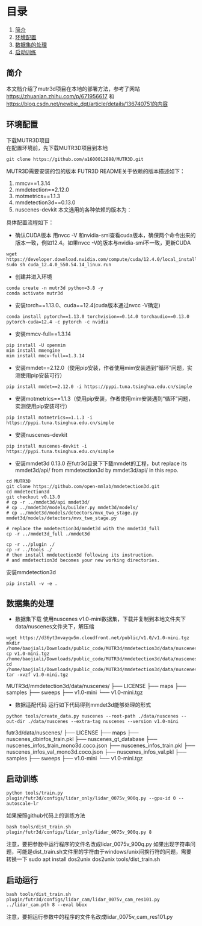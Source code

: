 # 目录
1. [简介](#简介)
2. [环境配置](#环境配置)
3. [数据集的处理](#数据集的处理)
4. [启动训练](#启动训练)

## 简介
本文档介绍了mutr3d项目在本地的部署方法，参考了网站
https://zhuanlan.zhihu.com/p/671956617 和
https://blog.csdn.net/newbie_dqt/article/details/136740751的内容

## 环境配置
下载MUTR3D项目<br> 
在配置环境前，先下载MUTR3D项目到本地<br> 
```
git clone https://github.com/a1600012888/MUTR3D.git
```
MUTR3D需要安装的包的版本
FUTR3D README关于依赖的版本描述如下：

1. mmcv==1.3.14
2. mmdetection==2.12.0
3. motmetrics==1.1.3
4. mmdetection3d==0.13.0
5. nuscenes-devkit
本文选用的各种依赖的版本为：

具体配置流程如下：
- 确认CUDA版本
用nvcc -V 和nvidia-smi查看cuda版本，确保两个命令出来的版本一致，例如12.4。如果nvcc -V的版本与nvidia-smi不一致，更新CUDA
```
wget https://developer.download.nvidia.com/compute/cuda/12.4.0/local_installers/cuda_12.4.0_550.54.14_linux.run
sudo sh cuda_12.4.0_550.54.14_linux.run
```

- 创建并进入环境
```
conda create -n mutr3d python=3.8 -y
conda activate mutr3d
```
- 安装torch==1.13.0、cuda==12.4(cuda版本通过nvcc -V确定)
```
conda install pytorch==1.13.0 torchvision==0.14.0 torchaudio==0.13.0 pytorch-cuda=12.4 -c pytorch -c nvidia
```
- 安装mmcv-full==1.3.14
```
pip install -U openmim
mim install mmengine
mim install mmcv-full==1.3.14
```
- 安装mmdet==2.12.0（使用pip安装，作者使用mim安装遇到“循环”问题，实测使用pip安装可行）
```
pip install mmdet==2.12.0 -i https://pypi.tuna.tsinghua.edu.cn/simple
```
- 安装motmetrics==1.1.3（使用pip安装，作者使用mim安装遇到“循环”问题，实测使用pip安装可行）
```
pip install motmetrics==1.1.3 -i https://pypi.tuna.tsinghua.edu.cn/simple
```
- 安装nuscenes-devkit
```
pip install nuscenes-devkit -i https://pypi.tuna.tsinghua.edu.cn/simple
```
- 安装mmdet3d 0.13.0
在futr3d目录下下载mmdet的工程，but replace its mmdet3d/api/ from mmdetection3d by mmdet3d/api/ in this repo.
```
cd MUTR3D
git clone https://github.com/open-mmlab/mmdetection3d.git
cd mmdetection3d
git checkout v0.13.0
# cp -r ../mmdet3d/api mmdet3d/
# cp ../mmdet3d/models/builder.py mmdet3d/models/
# cp ../mmdet3d/models/detectors/mvx_two_stage.py mmdet3d/models/detectors/mvx_two_stage.py

# replace the mmdetection3d/mmdet3d with the mmdet3d_full
cp -r ../mmdet3d_full ./mmdet3d

cp -r ../plugin ./ 
cp -r ../tools ./ 
# then install mmdetection3d following its instruction. 
# and mmdetection3d becomes your new working directories. 
```
安装mmdetection3d
```
pip install -v -e .
```

## 数据集的处理
- 数据集下载
使用nuscenes v1.0-mini数据集，下载并复制到本地文件夹下data/nuscenes文件夹下，解压缩
```
wget https://d36yt3mvayqw5m.cloudfront.net/public/v1.0/v1.0-mini.tgz
mkdir /home/baojiali/Downloads/public_code/MUTR3d/mmdetection3d/data/nuscenes
cp v1.0-mini.tgz /home/baojiali/Downloads/public_code/MUTR3d/mmdetection3d/data/nuscenes
cd /home/baojiali/Downloads/public_code/MUTR3d/mmdetection3d/data/nuscenes
tar -xvzf v1.0-mini.tgz
```

MUTR3d/mmdetection3d/data/nuscenes/
├── LICENSE
├── maps
├── samples
├── sweeps
├── v1.0-mini
└── v1.0-mini.tgz

- 数据适配代码
运行如下代码得到mmdet3d能够处理的形式
```
python tools/create_data.py nuscenes --root-path ./data/nuscenes --out-dir ./data/nuscenes --extra-tag nuscenes --version v1.0-mini
```

futr3d/data/nuscenes/
├── LICENSE
├── maps
├── nuscenes_dbinfos_train.pkl
├── nuscenes_gt_database
├── nuscenes_infos_train_mono3d.coco.json
├── nuscenes_infos_train.pkl
├── nuscenes_infos_val_mono3d.coco.json
├── nuscenes_infos_val.pkl
├── samples
├── sweeps
├── v1.0-mini
└── v1.0-mini.tgz

## 启动训练
```
python tools/train.py plugin/futr3d/configs/lidar_only/lidar_0075v_900q.py --gpu-id 0 --autoscale-lr
```

如果按照github代码上的训练方法
```
bash tools/dist_train.sh plugin/futr3d/configs/lidar_only/lidar_0075v_900q.py 8
```
注意，要把参数中运行程序的文件名改成lidar_0075v_900q.py
如果出现字符串问题，可能是dist_train.sh文件里的字符由于windows/unix间换行符的问题，需要转换一下
sudo apt install dos2unix
dos2unix tools/dist_train.sh

## 启动运行
```
bash tools/dist_train.sh plugin/futr3d/configs/lidar_cam/lidar_0075v_cam_res101.py ../lidar_cam.pth 8 --eval bbox
```
注意，要把运行参数中的程序的文件名改成lidar_0075v_cam_res101.py